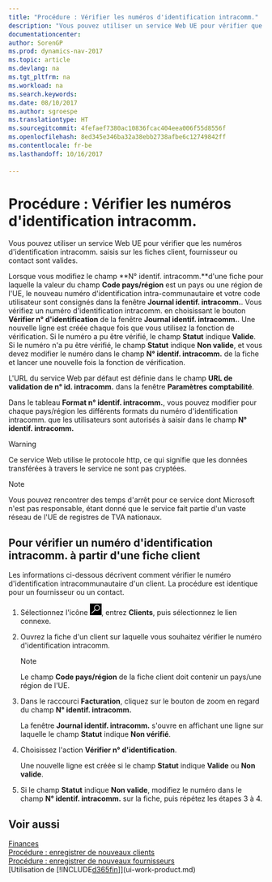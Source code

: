 ```yaml
---
title: "Procédure : Vérifier les numéros d'identification intracomm."
description: "Vous pouvez utiliser un service Web UE pour vérifier que les numéros d'identification intracomm. saisis sur les fiches client, fournisseur ou contact sont valides."
documentationcenter: 
author: SorenGP
ms.prod: dynamics-nav-2017
ms.topic: article
ms.devlang: na
ms.tgt_pltfrm: na
ms.workload: na
ms.search.keywords: 
ms.date: 08/10/2017
ms.author: sgroespe
ms.translationtype: HT
ms.sourcegitcommit: 4fefaef7380ac10836fcac404eea006f55d8556f
ms.openlocfilehash: 8ed345e346ba32a38ebb2738afbe6c12749842ff
ms.contentlocale: fr-be
ms.lasthandoff: 10/16/2017

---
```

# <a name="how-to-verify-vat-registration-numbers"></a>Procédure : Vérifier les numéros d'identification intracomm.
Vous pouvez utiliser un service Web UE pour vérifier que les numéros d'identification intracomm. saisis sur les fiches client, fournisseur ou contact sont valides.  

 Lorsque vous modifiez le champ **N° identif. intracomm.**d'une fiche pour laquelle la valeur du champ **Code pays/région** est un pays ou une région de l'UE, le nouveau numéro d'identification intra-communautaire et votre code utilisateur sont consignés dans la fenêtre **Journal identif. intracomm.**. Vous vérifiez un numéro d'identification intracomm. en choisissant le bouton **Vérifier n° d'identification** de la fenêtre **Journal identif. intracomm.**. Une nouvelle ligne est créée chaque fois que vous utilisez la fonction de vérification. Si le numéro a pu être vérifié, le champ **Statut** indique **Valide**. Si le numéro n'a pu être vérifié, le champ **Statut** indique **Non valide**, et vous devez modifier le numéro dans le champ **N° identif. intracomm.** de la fiche et lancer une nouvelle fois la fonction de vérification.  

 L'URL du service Web par défaut est définie dans le champ **URL de validation de n° id. intracomm.** dans la fenêtre **Paramètres comptabilité**.  

 Dans le tableau **Format n° identif. intracomm.**, vous pouvez modifier pour chaque pays/région les différents formats du numéro d'identification intracomm. que les utilisateurs sont autorisés à saisir dans le champ **N° identif. intracomm.**  

> [!WARNING]  
>  Ce service Web utilise le protocole http, ce qui signifie que les données transférées à travers le service ne sont pas cryptées.  

> [!NOTE]  
>  Vous pouvez rencontrer des temps d'arrêt pour ce service dont Microsoft n'est pas responsable, étant donné que le service fait partie d'un vaste réseau de l'UE de registres de TVA nationaux.  

## <a name="to-verify-a-vat-registration-number-from-a-customer-card"></a>Pour vérifier un numéro d'identification intracomm. à partir d'une fiche client  
Les informations ci-dessous décrivent comment vérifier le numéro d'identification intracommunautaire d'un client. La procédure est identique pour un fournisseur ou un contact.   
1.  Sélectionnez l'icône ![Page ou état pour la recherche](media/ui-search/search_small.png "Page ou état pour la recherche"), entrez **Clients**, puis sélectionnez le lien connexe.  

2.  Ouvrez la fiche d'un client sur laquelle vous souhaitez vérifier le numéro d'identification intracomm.  

    > [!NOTE]  
    >  Le champ **Code pays/région** de la fiche client doit contenir un pays/une région de l'UE.  
3.  Dans le raccourci **Facturation**, cliquez sur le bouton de zoom en regard du champ **N° identif. intracomm.**  

    La fenêtre **Journal identif. intracomm.** s'ouvre en affichant une ligne sur laquelle le champ **Statut** indique **Non vérifié**.  
4.  Choisissez l'action **Vérifier n° d'identification**.  

     Une nouvelle ligne est créée si le champ **Statut** indique **Valide** ou **Non valide**.  
5.  Si le champ **Statut** indique **Non valide**, modifiez le numéro dans le champ **N° identif. intracomm.** sur la fiche, puis répétez les étapes 3 à 4.  

## <a name="see-also"></a>Voir aussi  
[Finances](finance.md)  
[Procédure : enregistrer de nouveaux clients](sales-how-register-new-customers.md)  
[Procédure : enregistrer de nouveaux fournisseurs](purchasing-how-register-new-vendors.md)  
[Utilisation de [!INCLUDE[d365fin](includes/d365fin_md.md)]](ui-work-product.md)

